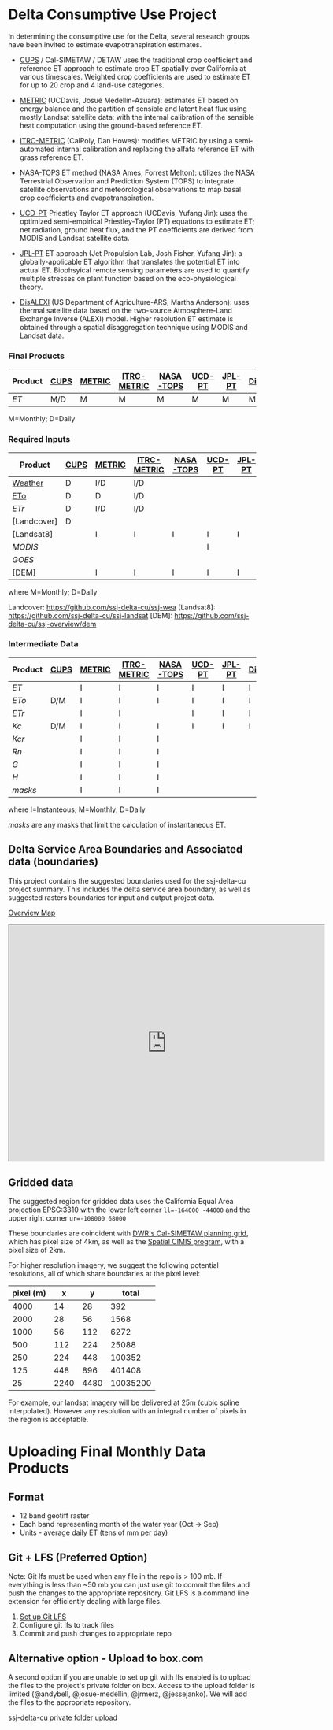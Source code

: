 # Delta Consumptive Use Project

In determining the consumptive use for the Delta, several research groups have been invited to estimate evapotranspiration estimates.

 - [CUPS] / Cal-SIMETAW / DETAW  uses the traditional crop coefficient and reference ET approach to estimate crop ET spatially over California at various timescales.  Weighted crop coefficients are used to estimate ET for up to 20 crop and 4 land-use categories.

 - [METRIC] (UCDavis, Josué Medellín-Azuara): estimates ET based on energy balance and the partition of sensible and latent heat flux using mostly Landsat satellite data; with the internal calibration of the sensible heat computation using the ground-based reference ET.

 - [ITRC-METRIC] (CalPoly, Dan Howes): modifies METRIC by using a semi-automated internal calibration and replacing the alfafa reference ET with grass reference ET.

 - [NASA-TOPS] ET method (NASA Ames, Forrest Melton): utilizes the NASA Terrestrial Observation and Prediction System (TOPS) to integrate satellite observations and meteorological observations to map basal crop coefficients and evapotranspiration.

 - [UCD-PT] Priestley Taylor ET approach (UCDavis, Yufang Jin): uses the optimized semi-empirical Priestley-Taylor (PT) equations to estimate ET; net radiation, ground heat flux, and the PT coefficients are derived from MODIS and Landsat satellite data.

 - [JPL-PT] ET approach (Jet Propulsion Lab, Josh Fisher, Yufang Jin): a globally-applicable ET algorithm that translates the potential ET into actual ET.  Biophsyical remote sensing parameters are used to quantify multiple stresses on plant function based on the eco-physiological theory.  

 - [DisALEXI] (US Department of Agriculture-ARS, Martha Anderson): uses thermal satellite data based on the two-source Atmosphere-Land Exchange Inverse (ALEXI) model.  Higher resolution ET estimate is obtained through a spatial disaggregation technique using MODIS and Landsat data.

[CUPS]: https://github.com/ssj-delta-cu/ssj-calsimetaw
[METRIC]: https://github.com/ssj-delta-cu/ssj-ucd-metric
[ITRC-METRIC]: https://github.com/ssj-delta-cu/ssj-itrc-metric
[NASA-TOPS]: https://github.com/ssj-delta-cu/ssj-nasa-tops
[UCD-PT]: https://github.com/ssj-delta-cu/ssj-ucd-priestley-taylor
[JPL-PT]: https://github.com/ssj-delta-cu/ssj-jpl-pt
[DisALEXI]: https://github.com/ssj-delta-cu/ssj-disalexi



### Final Products

Product | [CUPS] | [METRIC] | [ITRC-METRIC] | [NASA-TOPS] | [UCD-PT] | [JPL-PT] | [DisALEXI]
--- | --- | --- | --- | --- | --- | --- | ---
_ET_ | M/D | M | M | M | M | M | M
M=Monthly; D=Daily


### Required Inputs


Product | [CUPS] | [METRIC] | [ITRC-METRIC] | [NASA-TOPS] | [UCD-PT] | [JPL-PT] | [DisALEXI]
--- | --- | --- | --- | --- | --- | --- | ---
[Weather] | D | I/D | I/D |  |  |  |
[ETo] | D | D | I/D |  |  |  |
_ETr_ | D | I/D | I/D |  |  |  |
[Landcover] | D |  |  |  | |  |
[Landsat8] |  | I | I | I | I  | I | I
_MODIS_ |  |  |  |  | I  |  | I
_GOES_ |  |  |  |  |   |  | I
[DEM] |  | I | I | I | I | I | I
where M=Monthly; D=Daily

[Weather]: https://github.com/ssj-delta-cu/ssj-weather
[ETo]: https://github.com/ssj-delta-cu/ssj-weather
Landcover: https://github.com/ssj-delta-cu/ssj-wea
[Landsat8]: https://github.com/ssj-delta-cu/ssj-landsat
[DEM]: https://github.com/ssj-delta-cu/ssj-overview/dem



### Intermediate Data

Product | [CUPS] | [METRIC] | [ITRC-METRIC] | [NASA-TOPS] | [UCD-PT] | [JPL-PT] | [DisALEXI]
--- | --- | --- | --- | --- | --- | --- | ---
_ET_ | | I | I | I | I | I | I
_ETo_ | D/M | I | I | I | I | I | I
_ETr_ |  | I | I |  | I | I | I
_Kc_ | D/M | I | I | I | I | I | I
_Kcr_ | | I | I | I |  |  |
_Rn_ | | I | I | I |  |  |
_G_ | | I | I | I |  |  |
_H_ | | I | I | I |  |  |
_masks_ | | I | I | I |  |  |
where I=Instanteous; M=Monthly; D=Daily

_masks_ are any masks that limit the calculation of instantaneous ET.


## Delta Service Area Boundaries and Associated data (boundaries)

This project contains the suggested boundaries used for the ssj-delta-cu
project summary.  This includes the delta service area boundary, as well as
suggested rasters boundaries for input and output project data.

[Overview Map](https://www.google.com/maps/d/edit?mid=zDpfBkZvP6Yk.kvF3ZvPShMdE&usp=sharing)

<iframe src="https://www.google.com/maps/d/u/0/embed?mid=zDpfBkZvP6Yk.kvF3ZvPShMdE" width="640" height="480"></iframe>

## Gridded data

The suggested region for gridded data uses the California Equal Area projection
[EPSG:3310](http://spatialreference.org/ref/epsg/3310/) with the lower left
corner ```ll=-164000 -44000``` and the upper right corner ```ur=-108000 68000```

These boundaries are coincident with [DWR's Cal-SIMETAW planning
grid](https://github.com/CSTARS/dwr-grid), which has pixel size of 4km, as well
as the [Spatial CIMIS program](http://wwwcimis.water.ca.gov/SpatialData.aspx),
with a pixel size of 2km.

For higher resolution imagery, we suggest the following potential resolutions, all of which share boundaries at the pixel level:

 pixel (m) | x | y | total
 --- | --- | --- | ---
 4000 |       14 |       28 |      392
2000 |       28 |       56 |     1568
1000 |       56 |      112 |     6272
 500 |      112 |      224 |    25088
 250 |      224 |      448 |   100352
 125 |      448 |      896 |   401408
  25 |     2240 |     4480 | 10035200

For example, our landsat imagery will be delivered at 25m (cubic spline
interpolated).  However any resolution with an integral number of pixels in the region is acceptable.


# Uploading Final Monthly Data Products 

## Format

 - 12 band geotiff raster
 - Each band representing month of the water year (Oct -> Sep)
 - Units - average daily ET (tens of mm per day)

## Git + LFS (Preferred Option)

Note: Git lfs must be used when any file in the repo is > 100 mb. If everything is less than ~50 mb you can just use git to commit the files and push the changes to the appropriate repository. Git LFS is a command line extension for efficiently dealing with large files.

1. [Set up Git LFS](https://git-lfs.github.com/)
2. Configure git lfs to track files
3. Commit and push changes to appropriate repo

## Alternative option - Upload to box.com

A second option if you are unable to set up git with lfs enabled is to upload the files to the project's private folder on box. Access to the upload folder is limited (@andybell, @josue-medellin, @jrmerz, @jessejanko). We will add the files to the appropriate repository.

[ssj-delta-cu private folder upload](http:/ssj-delta-cu.github.io/ssj-overview/upload.html)
